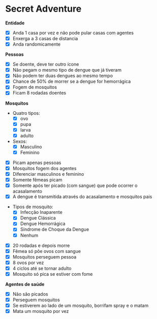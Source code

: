 Secret Adventure
================

**Entidade**   
- [x] Anda 1 casa por vez e não pode pular casas com agentes
- [x] Enxerga a 3 casas de distancia
- [x] Anda randomicamente
	
**Pessoas**
- [x] Se doente, deve ter outro ícone
- [x] Não pegam o mesmo tipo de dengue que já tiveram
- [x] Não podem ter duas dengues ao mesmo tempo
- [x] Chance de 50% de morrer se a dengue for hemorrágica
- [x] Fogem de mosquitos
- [x] Ficam 8 rodadas doentes

**Mosquitos**
- Quatro tipos: 
	- [x] ovo
	- [x] pupa
	- [x] larva
	- [x] adulto
- Sexos: 
	- [x] Masculino
	- [x] Feminino
- [x] Picam apenas pessoas
- [x] Mosquitos fogem dos agentes
- [x] Diferenciar masculinos e feminino
- [x] Somente fêmeas picam
- [x] Somente após ter picado (com sangue) que pode ocorrer o acasalamento
- [x] A dengue é transmitida através do acasalamento e mosquitos pais
- Tipos de mosquito:
	- [x] Infecção Inaparente
	- [x] Dengue Clássica
	- [x] Dengue Hemorrágica
	- [x] Síndrome de Choque da Dengue
	- [x] Nenhum
- [x] 20 rodadas e depois morre
- [x] Fêmea só põe ovos com sangue
- [x] Mosquitos perseguem pessoa
- [x] 8 ovos por vez
- [x] 4 ciclos até se tornar adulto
- [x] Mosquito só pica se estiver com fome

**Agentes de saúde**
- [x] Não são picados
- [x] Perseguem mosquitos
- [x] Se estiverem ao lado de um mosquito, borrifam spray e o matam
- [x] Mata um mosquito por vez
